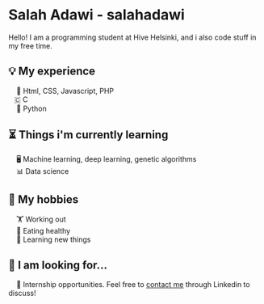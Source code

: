 # Salah Adawi - salahadawi
Hello! I am a programming student at Hive Helsinki, and i also code stuff in my free time.

## 💡 My experience
&nbsp;&nbsp;&nbsp;&nbsp;📃 Html, CSS, Javascript, PHP<br />
&nbsp;&nbsp;&nbsp;🇨 C<br />
&nbsp;&nbsp;&nbsp;&nbsp;🐍 Python<br />

## ⏳ Things i'm currently learning
&nbsp;&nbsp;&nbsp;&nbsp;🖥️ Machine learning, deep learning, genetic algorithms<br />
&nbsp;&nbsp;&nbsp;&nbsp;📊 Data science<br />

## 🏓 My hobbies
&nbsp;&nbsp;&nbsp;&nbsp;🏋️ Working out<br />
&nbsp;&nbsp;&nbsp;&nbsp;🍏 Eating healthy<br />
&nbsp;&nbsp;&nbsp;&nbsp;📖 Learning new things<br />

## 📅 I am looking for...
&nbsp;&nbsp;&nbsp;&nbsp;🏢 Internship opportunities. Feel free to [contact me](https://www.linkedin.com/in/salah-adawi/) through Linkedin to discuss! 
